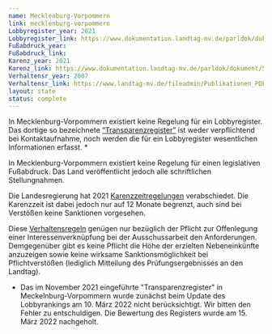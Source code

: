 ```yaml
---
name: Mecklenburg-Vorpommern
link: mecklenburg-vorpommern
Lobbyregister_year: 2021
Lobbyregister_link: https://www.dokumentation.landtag-mv.de/parldok/dokument/51338/gesetz_und_verordnungsblatt_71_2021.pdf#page=2
Fußabdruck_year:
Fußabdruck_link: 
Karenz_year: 2021
Karenz_link: https://www.dokumentation.landtag-mv.de/parldok/dokument/50019/gesetz_zur_aenderung_des_landesministergesetzes_und_des_gesetzes_ueber_die_rechtsverhaeltnisse_parlamentarischer_staatssekretaere.pdf
Verhaltensr_year: 2007
Verhaltensr_link: https://www.landtag-mv.de/fileadmin/Publikationen_PDF/Geschaeftsordnung_WP6.pdf
layout: state
status: complete
---
```


In Mecklenburg-Vorpommern existiert keine Regelung für ein Lobbyregister. Das dortige so bezeichnete [“Transparenzregister”](https://www.dokumentation.landtag-mv.de/parldok/dokument/51338/gesetz_und_verordnungsblatt_71_2021.pdf#page=2) ist weder verpflichtend bei Kontaktaufnahme, noch werden die für ein Lobbyregister wesentlichen Informationen erfasst. *

In Mecklenburg-Vorpommern existiert keine Regelung für einen legislativen Fußabdruck. Das Land veröffentlicht jedoch alle schriftlichen Stellungnahmen.

Die Landesregierung hat 2021 [Karenzzeitregelungen](https://www.dokumentation.landtag-mv.de/parldok/dokument/50019/gesetz_zur_aenderung_des_landesministergesetzes_und_des_gesetzes_ueber_die_rechtsverhaeltnisse_parlamentarischer_staatssekretaere.pdf) verabschiedet. Die Karenzzeit ist dabei jedoch nur auf 12 Monate begrenzt, auch sind bei Verstößen keine Sanktionen vorgesehen.

Diese [Verhaltensregeln](https://www.landtag-mv.de/fileadmin/Publikationen_PDF/Geschaeftsordnung_WP6.pdf) genügen nur bezüglich der Pflicht zur Offenlegung einer Interessenverknüpfung bei der Ausschussarbeit den Anforderungen. Demgegenüber gibt es keine Pflicht die Höhe der erzielten Nebeneinkünfte anzuzeigen sowie keine wirksame Sanktionsmöglichkeit bei Pflichtverstößen (lediglich Mitteilung des Prüfungsergebnisses an den Landtag).


* Das im November 2021 eingeführte "Transparenzregister" in Meckelnburg-Vorpommern wurde zunächst beim Update des Lobbyrankings am 10. März 2022 nicht berücksichtigt. Wir bitten den Fehler zu entschuldigen. Die Bewertung des Registers wurde am 15. März 2022 nachgeholt.
